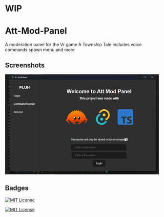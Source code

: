 # WIP

# Att-Mod-Panel

A moderation panel for the Vr game A Township Tale includes voice commands spawn menu
and more


## Screenshots

![screenshot](imageFolder/screenshot.png)


## Badges
[![MIT License](https://img.shields.io/badge/GNU%203.0-License-orange
)](https://choosealicense.com/licenses/agpl-3.0/)

[![MIT License](https://img.shields.io/badge/Youtube-Link-blue
)](https://www.youtube.com/@PopperVids)
